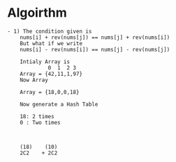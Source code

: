 # Algoirthm
    - 1) The condition given is 
        nums[i] + rev(nums[j]) == nums[j] + rev(nums[i])
        But what if we write 
        nums[i] - rev(nums[i]) == nums[j] - rev(nums[j])

        Intialy Array is 
                 0  1  2 3
        Array = {42,11,1,97}
        Now Array 

        Array = {18,0,0,18}

        Now generate a Hash Table 

        18: 2 times
        0 : Two times 



        (18)    (10)
        2C2    + 2C2
         
